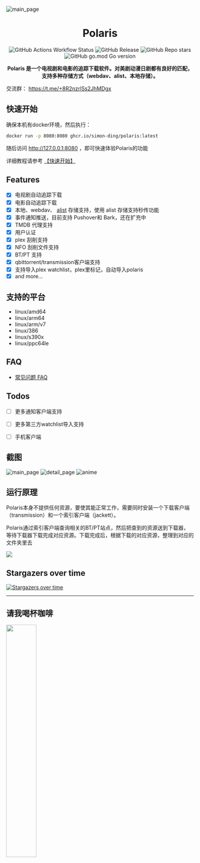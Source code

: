 
![main_page](./doc/assets/main_page.png)


<h1 align="center">Polaris</h1>

<div align="center">

![GitHub Actions Workflow Status](https://img.shields.io/github/actions/workflow/status/simon-ding/polaris/go.yml)
![GitHub Release](https://img.shields.io/github/v/release/simon-ding/polaris)
![GitHub Repo stars](https://img.shields.io/github/stars/simon-ding/polaris)
![GitHub go.mod Go version](https://img.shields.io/github/go-mod/go-version/simon-ding/polaris)


**Polaris 是一个电视剧和电影的追踪下载软件。对美剧动漫日剧都有良好的匹配，支持多种存储方式（webdav、alist、本地存储）。**

</div>


交流群： https://t.me/+8R2nzrlSs2JhMDgx

## 快速开始

确保本机有docker环境，然后执行：

```bash
docker run -p 8080:8080 ghcr.io/simon-ding/polaris:latest
```
随后访问 http://127.0.0.1:8080 ，即可快速体验Polaris的功能

详细教程请参考 [【快速开始】](./doc/quick_start.md)

## Features

- [x] 电视剧自动追踪下载
- [x] 电影自动追踪下载
- [x] 本地、webdav、  [alist](https://github.com/alist-org/alist) 存储支持，使用 alist 存储支持秒传功能
- [x] 事件通知推送，目前支持 Pushover和 Bark，还在扩充中
- [x] TMDB 代理支持
- [x] 用户认证
- [x] plex 刮削支持
- [x] NFO 刮削文件支持
- [x] BT/PT 支持
- [x] qbittorrent/transmission客户端支持
- [x] 支持导入plex watchlist，plex里标记，自动导入polaris
- [x] and more...

## 支持的平台

 - linux/amd64
 - linux/arm64
 - linux/arm/v7
 - linux/386
 - linux/s390x
 - linux/ppc64le

## FAQ

- [常见问题 FAQ](./doc/faq.md)

## Todos


- [ ] 更多通知客户端支持
- [ ] 更多第三方watchlist导入支持
- [ ] 手机客户端


## 截图

![main_page](./doc/assets/main_page.png)
![detail_page](./doc/assets/detail_page.png)
![anime](./doc/assets/anime_match.png)


## 运行原理

Polaris本身不提供任何资源，要使其能正常工作，需要同时安装一个下载客户端（transmission）和一个索引客户端（jackett）。

Polaris通过索引客户端查询相关的BT/PT站点，然后把查到的资源送到下载器，等待下载器下载完成对应资源。下载完成后，根据下载的对应资源，整理到对应的文件夹里去

![](./doc/assets/yuanli.png)

<!-- ## 对比 sonarr/radarr
* 更好的中文支持
* 对于动漫、日剧的良好支持，配合国内站点基本能匹配上对应资源
* 支持 webdav 后端存储，可以配合 alist 或者阿里云来实现下载后实时传到云上的功能。这样外出就可以不依靠家里的宽带来看电影了，或者实现个轻 NAS 功能，下载功能放在本地，数据放在云盘
* golang 实现后端，相比于 .NET 更节省资源
* 一个程序同时实现了电影、电视剧功能，不需要装两个程序
* 当然 sonarr/radarr 也是非常优秀的开源项目，目前 Polaris 功能还没有 sonarr/radarr 丰富 -->


## Stargazers over time
[![Stargazers over time](https://starchart.cc/simon-ding/polaris.svg?variant=adaptive)](https://starchart.cc/simon-ding/polaris)

-------------

## 请我喝杯咖啡

<img src="./doc/assets/wechat.JPG" width=40% height=40%>
